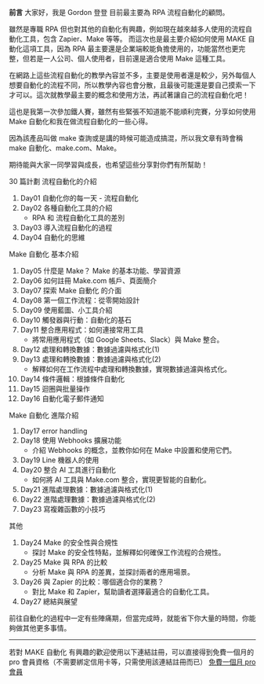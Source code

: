 **前言**
大家好，我是 Gordon 登登 目前最主要為 RPA 流程自動化的顧問。

雖然是專職 RPA 但也對其他的自動化有興趣，例如現在越來越多人使用的流程自動化工具，包含 Zapier、Make 等等。
而這次也是最主要介紹如何使用 MAKE 自動化這項工具，因為 RPA 最主要還是企業端較能負擔使用的，功能當然也更完整，但若是一人公司、個人使用者，目前還是適合使用 Make 這種工具。

在網路上這些流程自動化的教學內容並不多，主要是使用者還是較少，另外每個人想要自動化的流程不同，所以教學內容也會分散，且最後可能還是要自己摸索一下才可以。這次就教學最主要的概念和使用方法，再試著讓自己的流程自動化吧！

這也是我第一次參加鐵人賽，雖然有些緊張不知道能不能順利完賽，分享如何使用 Make 自動化和我在做流程自動化的一些心得。

因為該產品叫做 make 查詢或是講的時候可能造成搞混，所以我文章有時會稱 make 自動化、make.com、Make。

期待能與大家一同學習與成長，也希望這些分享對你們有所幫助！

30 篇計劃
流程自動化的介紹

1. Day01 自動化你的每一天 - 流程自動化
2. Day02 各種自動化工具的介紹
   - RPA 和 流程自動化工具的差別
3. Day03 導入流程自動化的過程
4. Day04 自動化的思維

Make 自動化 基本介紹

1. Day05 什麼是 Make？ Make 的基本功能、學習資源
2. Day06 如何註冊 Make.com 帳戶、頁面簡介
3. Day07 探索 Make 自動化 的介面
4. Day08 第一個工作流程：從零開始設計
5. Day09 使用藍圖、小工具介紹
6. Day10 觸發器與行動：自動化的基石
7. Day11 整合應用程式：如何連接常用工具
   - 將常用應用程式（如 Google Sheets、Slack）與 Make 整合。
8. Day12 處理和轉換數據：數據過濾與格式化(1)
9. Day13 處理和轉換數據：數據過濾與格式化(2)
   - 解釋如何在工作流程中處理和轉換數據，實現數據過濾與格式化。
10. Day14 條件邏輯：根據條件自動化
11. Day15 迴圈與批量操作
12. Day16 自動化電子郵件通知

Make 自動化 進階介紹

1. Day17 error handling
2. Day18 使用 Webhooks 擴展功能
   - 介紹 Webhooks 的概念，並教你如何在 Make 中設置和使用它們。
3. Day19 Line 機器人的使用
4. Day20 整合 AI 工具進行自動化
   - 如何將 AI 工具與 Make.com 整合，實現更智能的自動化。
5. Day21 進階處理數據：數據過濾與格式化(1)
6. Day22 進階處理數據：數據過濾與格式化(2)
7. Day23 寫複雜函數的小技巧

其他

1. Day24 Make 的安全性與合規性
   - 探討 Make 的安全性特點，並解釋如何確保工作流程的合規性。
2. Day25 Make 與 RPA 的比較
   - 分析 Make 與 RPA 的差異，並探討兩者的應用場景。
3. Day26 與 Zapier 的比較：哪個適合你的業務？
   - 對比 Make 和 Zapier，幫助讀者選擇最適合的自動化工具。
4. Day27 總結與展望

前往自動化的過程中一定有些陣痛期，但當完成時，就能省下你大量的時間，你能夠做其他更多事情。

---

若對 MAKE 自動化 有興趣的歡迎使用以下連結註冊，可以直接得到免費一個月的 pro 會員資格（不需要綁定信用卡等，只需使用該連結註冊而已）
[免費一個月 pro 會員](https://www.make.com/en/register?pc=automateyoureverydayhttps://www.make.com/en/register?pc=automateyoureveryday)
